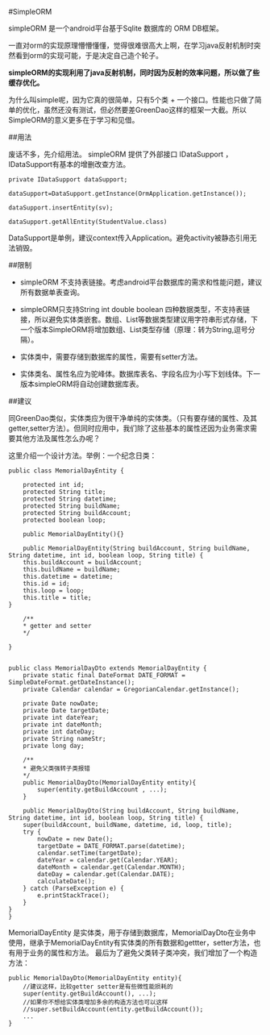 #SimpleORM

simpleORM 是一个android平台基于Sqlite 数据库的 ORM DB框架。

一直对orm的实现原理懵懵懂懂，觉得很难很高大上啊，在学习java反射机制时突然看到orm的实现可能，于是决定自己造个轮子。

**simpleORM的实现利用了java反射机制，同时因为反射的效率问题，所以做了些缓存优化。**

为什么叫simple呢，因为它真的很简单，只有5个类 + 一个接口。性能也只做了简单的优化，虽然还没有测试，但必然要差GreenDao这样的框架一大截。所以SimpleORM的意义更多在于学习和见借。

##用法

废话不多，先介绍用法。
simpleORM 提供了外部接口 IDataSupport ，IDataSupport有基本的增删改查方法。

	private IDataSupport dataSupport;
	
	dataSupport=DataSupport.getInstance(OrmApplication.getInstance());
	
	dataSupport.insertEntity(sv);
	
	dataSupport.getAllEntity(StudentValue.class)

DataSupport是单例，建议context传入Application。避免activity被静态引用无法销毁。


    
##限制
- simpleORM 不支持表链接。考虑android平台数据库的需求和性能问题，建议所有数据单表查询。

- simpleORM只支持String int double boolean 四种数据类型，不支持表链接，所以避免实体类嵌套。数组、List等数据类型建议用字符串形式存储，下一个版本SimpleORM将增加数组、List类型存储（原理：转为String,逗号分隔）。

- 实体类中，需要存储到数据库的属性，需要有setter方法。

- 实体类名、属性名应为驼峰体。数据库表名、字段名应为小写下划线体。下一版本simpleORM将自动创建数据库表。

##建议

同GreenDao类似，实体类应为很干净单纯的实体类。（只有要存储的属性、及其getter,setter方法）。但同时应用中，我们除了这些基本的属性还因为业务需求需要其他方法及属性怎么办呢？


这里介绍一个设计方法。举例：一个纪念日类：

	public class MemorialDayEntity {

    	protected int id;
    	protected String title;
    	protected String datetime;
    	protected String buildName;
    	protected String buildAccount;
    	protected boolean loop;
		
		public MemorialDayEntity(){}
		
		public MemorialDayEntity(String buildAccount, String buildName, String datetime, int id, boolean loop, String title) {
        this.buildAccount = buildAccount;
        this.buildName = buildName;
        this.datetime = datetime;
        this.id = id;
        this.loop = loop;
        this.title = title;
    }
		
		/**
		* getter and setter
		*/

    }
    
    
    public class MemorialDayDto extends MemorialDayEntity {
    	private static final DateFormat DATE_FORMAT = SimpleDateFormat.getDateInstance();
    	private Calendar calendar = GregorianCalendar.getInstance();

    	private Date nowDate;
    	private Date targetDate;
    	private int dateYear;
    	private int dateMonth;
    	private int dateDay;
    	private String nameStr;
    	private long day;
    	
    	/**
    	* 避免父类强转子类报错
    	*/
    	public MemorialDayDto(MemorialDayEntity entity){
    		super(entity.getBuildAccount , ...);
    	}
    	
    	public MemorialDayDto(String buildAccount, String buildName, String datetime, int id, boolean loop, String title) {
        super(buildAccount, buildName, datetime, id, loop, title);
        try {
            nowDate = new Date();
            targetDate = DATE_FORMAT.parse(datetime);
            calendar.setTime(targetDate);
            dateYear = calendar.get(Calendar.YEAR);
            dateMonth = calendar.get(Calendar.MONTH);
            dateDay = calendar.get(Calendar.DATE);
            calculateDate();
        } catch (ParseException e) {
            e.printStackTrace();
        }
    }
    }

MemorialDayEntity 是实体类，用于存储到数据库，MemorialDayDto在业务中使用，继承于MemorialDayEntity有实体类的所有数据和gettter，setter方法，也有用于业务的属性和方法。
最后为了避免父类转子类冲突，我们增加了一个构造方法：

	public MemorialDayDto(MemorialDayEntity entity){
    	//建议这样，比较getter setter是有些微性能损耗的
    	super(entity.getBuildAccount(), ...);
    	//如果你不想给实体类增加多余的构造方法也可以这样
    	//super.setBuildAccount(entity.getBuildAccount());
    	...
    }

